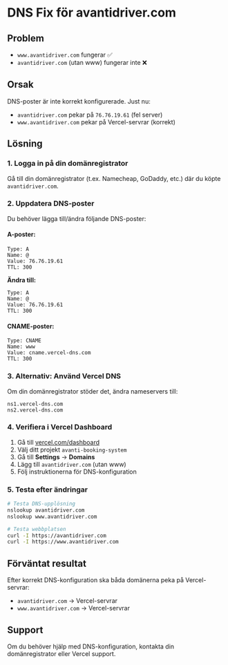 # DNS Fix för avantidriver.com

## Problem
- `www.avantidriver.com` fungerar ✅
- `avantidriver.com` (utan www) fungerar inte ❌

## Orsak
DNS-poster är inte korrekt konfigurerade. Just nu:
- `avantidriver.com` pekar på `76.76.19.61` (fel server)
- `www.avantidriver.com` pekar på Vercel-servrar (korrekt)

## Lösning

### 1. Logga in på din domänregistrator
Gå till din domänregistrator (t.ex. Namecheap, GoDaddy, etc.) där du köpte `avantidriver.com`.

### 2. Uppdatera DNS-poster
Du behöver lägga till/ändra följande DNS-poster:

#### A-poster:
```
Type: A
Name: @
Value: 76.76.19.61
TTL: 300
```

**Ändra till:**
```
Type: A
Name: @
Value: 76.76.19.61
TTL: 300
```

#### CNAME-poster:
```
Type: CNAME
Name: www
Value: cname.vercel-dns.com
TTL: 300
```

### 3. Alternativ: Använd Vercel DNS
Om din domänregistrator stöder det, ändra nameservers till:
```
ns1.vercel-dns.com
ns2.vercel-dns.com
```

### 4. Verifiera i Vercel Dashboard
1. Gå till [vercel.com/dashboard](https://vercel.com/dashboard)
2. Välj ditt projekt `avanti-booking-system`
3. Gå till **Settings** → **Domains**
4. Lägg till `avantidriver.com` (utan www)
5. Följ instruktionerna för DNS-konfiguration

### 5. Testa efter ändringar
```bash
# Testa DNS-upplösning
nslookup avantidriver.com
nslookup www.avantidriver.com

# Testa webbplatsen
curl -I https://avantidriver.com
curl -I https://www.avantidriver.com
```

## Förväntat resultat
Efter korrekt DNS-konfiguration ska båda domänerna peka på Vercel-servrar:
- `avantidriver.com` → Vercel-servrar
- `www.avantidriver.com` → Vercel-servrar

## Support
Om du behöver hjälp med DNS-konfiguration, kontakta din domänregistrator eller Vercel support.
